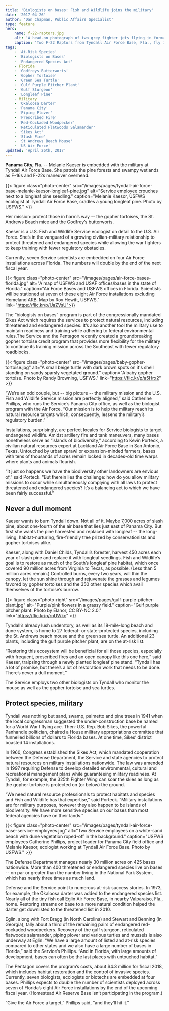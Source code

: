 ```yaml
---
title: 'Biologists on bases: Fish and Wildlife joins the military'
date: '2017-04-26'
author: 'Dan Chapman, Public Affairs Specialist'
type: feature
hero:
    name: f-22-raptors.jpg
    alt: 'A head-on photograph of two grey fighter jets flying in formation with a blue sky and clouds in the background.'
    caption: 'Two F-22 Raptors from Tyndall Air Force Base, Fla., fly in formation. Photo by Senior Master Sgt. Thomas Meneguin, U.S. Air Force.'
tags:
    - 'At-Risk Species'
    - 'Biologists on Bases'
    - 'Endangered Species Act'
    - Florida
    - 'Godfreys Butterworts'
    - 'Gopher Tortoise'
    - 'Green Sea Turtle'
    - 'Gulf Purple Pitcher Plant'
    - 'Gulf Sturgeon'
    - 'Longleaf Pine'
    - Military
    - 'Okaloosa Darter'
    - 'Panama City'
    - 'Piping Plover'
    - 'Prescribed Fire'
    - 'Red-Cockaded Woodpecker'
    - 'Reticulated Flatwoods Salamander'
    - 'Sikes Act'
    - 'Slash Pine'
    - 'St Andrews Beach Mouse'
    - 'US Air Force'
updated: 'April 26th, 2017'
---
```


**Panama City, Fla.** -- Melanie Kaeser is embedded with the military at Tyndall Air Force Base. She patrols the pine forests and swampy wetlands as F-16s and F-22s maneuver overhead.

{{< figure class="photo-center" src="/images/pages/tyndall-air-force-base-melanie-kaesor-longleaf-pine.jpg" alt="Service employee crouches next to a longleaf pine seedling." caption="Melanie Kaesor, USFWS ecologist at Tyndall Air Force Base, cradles a young longleaf pine. Photo by USFWS." >}}

Her mission: protect those in harm’s way -- the gopher tortoises, the St. Andrews Beach mice and the Godfrey’s butterworts.

Kaeser is a U.S. Fish and Wildlife Service ecologist on detail to the U.S. Air Force. She’s in the vanguard of a growing civilian-military relationship to protect threatened and endangered species while allowing the war fighters to keep training with fewer regulatory obstacles.

Currently, seven Service scientists are embedded on four Air Force installations across Florida. The numbers will double by the end of the next fiscal year.

{{< figure class="photo-center" src="/images/pages/air-force-bases-florida.jpg" alt="A map of USFWS and USAF offices/bases in the state of Florida." caption="Air Force Bases and USFWS offices in Florida. Scientists will be stationed at seven of these eight Air Force installations excluding Homeland ARB. Map by Roy Hewitt, USFWS." link="https://flic.kr/p/UaZVsU">}}

The “biologists on bases” program is part of the congressionally mandated Sikes Act which requires the  services to protect natural resources, including threatened and endangered species. It’s also another tool the military use to maintain readiness and training while adhering to federal environmental rules.The Service  and the Pentagon recently created a groundbreaking  gopher tortoise credit program that provides more flexibility for the military to continue its training mission across the Southeast with fewer regulatory roadblocks.

{{< figure class="photo-center" src="/images/pages/baby-gopher-tortoise.jpg" alt="A small beige turtle with dark brown spots on it's shell standing on sandy sparsly vegetated ground." caption="A baby gopher tortoise. Photo by Randy Browning, USFWS." link="https://flic.kr/p/a5Hrx2" >}}

“We’re an odd couple, but -- big picture -- the military mission and the U.S. Fish and Wildlife Service mission are perfectly aligned,” said Catherine Phillips, who runs the Service’s Panama City office, as well as the biologist program with the Air Force. “Our mission is to help the military reach its natural resource targets which, consequently, lessens the military’s regulatory burden.”

Installations, surprisingly, are perfect locales for Service biologists to target endangered wildlife. Amidst artillery fire and tank maneuvers, many bases nonetheless serve as “islands of biodiversity,” according to Kevin Porteck, a civilian natural resources expert at Lackland Air Force Base in San Antonio, Texas. Untouched by urban sprawl or expansion-minded farmers, bases with tens of thousands of acres remain locked in decades-old time warps where plants and animals flourish.

“It just so happens we have the biodiversity other landowners are envious of,” said Porteck. “But therein lies the challenge: how do you allow military missions to occur while simultaneously complying with all laws to protect threatened and endangered species? It’s a balancing act to which we have been fairly successful.”

## Never a dull moment

Kaeser wants to burn Tyndall down. Not all of it. Maybe 7,000 acres of slash pine, about one-fourth of the air base that lies just east of Panama City. But first she wants the pine harvested and replaced with longleaf -- the long-living, habitat-nurturing, fire-friendly tree prized by conservationists and gopher tortoises alike.

Kaeser, along with Daniel Childs, Tyndall’s forester, harvest 450 acres each year of slash pine and replace it with longleaf seedlings. Fish and Wildlife’s goal is to restore as much of the South’s longleaf pine habitat, which once covered 90 million acres from Virginia to Texas, as possible. (Less than 5 million acres remain.) Controlled burns, every two years, will thin the canopy, let the sun shine through and rejuvenate the grasses and legumes favored by gopher tortoises and the 350 other species which avail themselves of the tortoise’s burrow.

{{< figure class="photo-right" src="/images/pages/gulf-purple-pitcher-plant.jpg" alt="Purple/pink flowers in a grassy field." caption="Gulf purple pitcher plant. Photo by Elanor, CC BY-NC 2.0." link="https://flic.kr/p/rnUWkc" >}}

Tyndall’s already lush understory, as well as its 18-mile-long beach and dune system, is home to 27 federal- or state-protected species, including the St. Andrews beach mouse and the green sea turtle. An additional 23 plants, including the gulf purple pitcher plant, are on  the at-risk list.

“Restoring this ecosystem will be beneficial for all those species, especially with frequent, prescribed fires and an open canopy like this one here,” said Kaeser, traipsing through a newly planted longleaf pine stand. “Tyndall has a lot of promise, but there’s a lot of restoration work that needs to be done. There’s never a dull moment.”

The Service employs two other biologists on Tyndall who monitor the mouse as well as the gopher tortoise and sea turtles.

## Protect species, military

Tyndall was nothing but sand, swamp, palmetto and pine trees in 1941 when the local congressman suggested the under-construction base be named for a World War I flying ace. Then-U.S. Rep. Bob Sikes, the powerful Panhandle politician, chaired a House military appropriations committee that funnelled billions of dollars to Florida bases. At one time, Sikes’ district boasted 14 installations.

In 1960, Congress established the Sikes Act, which mandated cooperation between the Defense Department, the Service and state agencies to protect natural resources on military installations nationwide. The law was amended in 1997 requiring Defense to develop detailed environmental, cultural and recreational management plans while guaranteeing military readiness. At Tyndall, for example, the 325th Fighter Wing can soar the skies as long as the gopher tortoise is protected on (or below) the ground.

“We need natural resource professionals to protect habitats and species and Fish and Wildlife has that expertise,” said Porteck. “Military installations are for military purposes, however they also happen to be islands of biodiversity. We have more sensitive species on our bases than most federal agencies have on their lands.”

{{< figure class="photo-center" src="/images/pages/tyndall-air-force-base-service-employees.jpg" alt="Two Service employees on a white-sand beach with dune vegetation roped-off in the background." caption="USFWS employees Catherine Phillips, project leader for Panama City field office and Melanie Kaesor, ecologist working at Tyndall Air Force Base. Photo by USFWS." >}}

The Defense Department manages nearly 30 million acres on 425 bases nationwide. More than 400 threatened or endangered species live on bases -- on par or greater than the number living in the National Park System, which has nearly three times as much land. 

Defense and the Service point to numerous at-risk success stories. In 1973, for example, the Okaloosa darter was added to the endangered species list. Nearly all of the tiny fish call Eglin Air Force Base, in nearby Valparaiso, Fla., home. Restoring streams on base to a more natural condition helped the darter get downlisted to the threatened list in 2010.

Eglin, along with Fort Bragg (in North Carolina) and Stewart and Benning (in Georgia), tally about a third of the remaining pairs of endangered red-cockaded woodpeckers. Recovery of the gulf sturgeon, reticulated flatwoods salamander, piping plover and various turtles and mussels is also underway at Eglin.
“We have a large amount of listed and at-risk species compared to other states and we also have a large number of bases in Florida,” said the Service’s Phillips. “And in Florida, with large amounts of development, bases can often be the last places with untouched habitat.”

The Pentagon covers the program’s costs, about $4.3 million for fiscal 2018, which includes habitat restoration and the control of invasive species. Currently, seven biologists, ecologists or biotechs are embedded at four bases. Phillips expects to double the number of scientists deployed across seven of Florida’s eight Air Force installations by the end of the upcoming fiscal year. (Homestead Air Reserve Base isn’t participating in the program.)

“Give the Air Force a target,” Phillips said, “and they’ll hit it.”

